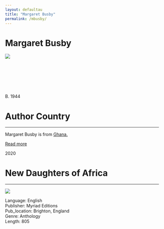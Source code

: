 ```yaml
---
layout: defaultau
title: "Margaret Busby"
permalink: /mbusby/
---
```

<!-- partial:index.partial.html -->
<div class="content">
    <h1>Margaret Busby</h1>
    <div class="quote">
        <div><img src="https://upload.wikimedia.org/wikipedia/commons/thumb/9/98/Margaret_Busby_-_2019-02-12_-_Andy_Mabbett_-_03.jpg/330px-Margaret_Busby_-_2019-02-12_-_Andy_Mabbett_-_03.jpg" class="logo"></div>
    </div>
    <div class="timeline">
        <div style="padding-bottom:100px;"></div>
        <div class="block">
            <div class="date right"><p class="right"> B. 1944 </p></div>
            <div class="dot"></div>
            <div class="left first">
            <div class="author_country">
                <h1>Author Country</h1><hr>
          <div class="aclocation">  <p>Margaret Busby is from <a href="{{ site.baseurl }}/25">Ghana.</a></p></div>
              <div class="acreadmore">  <a href="https://en.wikipedia.org/wiki/Margaret_Busby" target="_blank">Read more</a></div>
            </div>
            </div>
        </div>
        <div class="block">
            <div class="date left"><p class="left">2020</p></div>
            <div class="dot"></div>
            <div class="right">
                <h1>New Daughters of Africa</h1><hr>
                <p><img src="https://upload.wikimedia.org/wikipedia/en/d/d4/Daughters_of_Africa_1st_editon_cover.jpg"></p>
                <p>
                Language: English<br/>
                Publisher: Myriad Editions<br/>
                Pub_location: Brighton, England<br/>
                Genre: Anthology<br/>
                Length: 805</p>
            </div>
        </div>
</div>
  <!-- partial -->
<script src='https://cdnjs.cloudflare.com/ajax/libs/jquery/3.1.1/jquery.min.js'></script><script  src="{{ site.baseurl }}/assets/js/authorscript.js"></script>